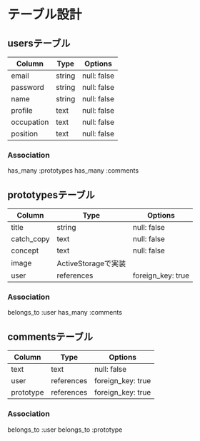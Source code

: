 # テーブル設計

## usersテーブル

| Column     | Type   | Options     |
| ---------- | ------ | ----------- |
| email      | string | null: false |
| password   | string | null: false |
| name       | string | null: false |
| profile    | text   | null: false |
| occupation | text   | null: false |
| position   | text   | null: false |

### Association

has_many :prototypes
has_many :comments

## prototypesテーブル

| Column     | Type             | Options           |
| ---------- | ---------------- | ----------------- |
| title      | string           | null: false       |
| catch_copy | text             | null: false       |
| concept    | text             | null: false       |
| image      | ActiveStorageで実装 |                 |
| user       | references       | foreign_key: true |

### Association

belongs_to :user
has_many :comments

## commentsテーブル

| Column    | Type       | Options           |
| --------- | ---------- | ----------------- |
| text      | text       | null: false       |
| user      | references | foreign_key: true |
| prototype | references | foreign_key: true |

### Association

belongs_to :user
belongs_to :prototype


